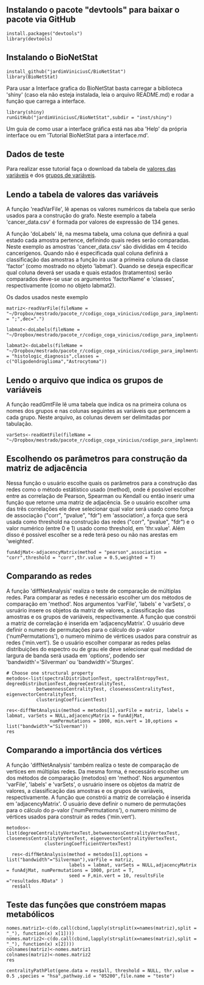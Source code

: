 ## Instalando o pacote "devtools" para baixar o pacote via GitHub
```
install.packages("devtools")
library(devtools)
```
## Instalando o BioNetStat
```
install_github("jardimViniciusC/BioNetStat")
library(BioNetStat)
```
Para usar a Interface grafica do BioNetStat basta carregar a biblioteca 'shiny' (caso ela não esteja instalada, leia o arquivo README.md) e rodar a função que carrega a interface.
```
library(shiny)
runGitHub("jardimViniciusC/BioNetStat",subdir = "inst/shiny")
```
Um guia de como usar a interface gráfica está nas aba 'Help' da própria interface ou em 'Tutorial BioNetStat para a interface.md'.

## Dados de teste
Para realizar esse tutorial faça o download da tabela de [valores das variáveis](github.com/jardimViniciusC/BioNetStat/data/bnsDataTest.csv) e dos [grupos de variáveis](github.com/jardimViniciusC/BioNetStat/data/c2.cp.v5.2.symbols.gmt).

## Lendo a tabela de valores das variáveis
A função 'readVarFile', lê apenas os valores numéricos da tabela que serão usados para a construção do grafo. Neste exemplo a tabela 'cancer_data.csv' é formada por valores de expressão de 134 genes.

A função 'doLabels' lê, na mesma tabela, uma coluna que definirá a qual estado cada amostra pertence, definindo quais redes serão comparadas. Neste exemplo as amostras 'cancer_data.csv' são divididas em 4 tecido cancerígenos. Quando não é especificada qual coluna definirá a classificação das amostras a função ira usar a primeira coluna da classe 'factor' (como mostrado no objeto 'labmat'). Quando se deseja especificar qual coluna deverá ser usada e quais estados (tratamentos) serão comparados deve-se usar os argumentos 'factorName' e 'classes', respectivamente (como no objeto labmat2).

Os dados usados neste exemplo 
```
matriz<-readVarFile(fileName = "~/Dropbox/mestrado/pacote_r/codigo_coga_vinicius/codigo_para_implmentar_anova/creating_BioNetStat_com_git/dados_de_teste/cancer_data.csv",sep = ";",dec=".")

labmat<-doLabels(fileName = "~/Dropbox/mestrado/pacote_r/codigo_coga_vinicius/codigo_para_implmentar_anova/creating_BioNetStat_com_git/dados_de_teste/cancer_data.csv")

labmat2<-doLabels(fileName = "~/Dropbox/mestrado/pacote_r/codigo_coga_vinicius/codigo_para_implmentar_anova/creating_BioNetStat_com_git/dados_de_teste/cancer_data.csv",factorName = "histologic_diagnosis",classes = c("Oligodendroglioma","Astrocytoma"))
```
## Lendo o arquivo que indica os grupos de variáveis
A função readGmtFile lê uma tabela que indica os na primeira coluna os nomes dos grupos e nas colunas seguintes as variáveis que pertencem a cada grupo. Neste arquivo, as colunas devem ser delimitadas por tabulação.
```
varSets<-readGmtFile(fileName = "~/Dropbox/mestrado/pacote_r/codigo_coga_vinicius/codigo_para_implmentar_anova/creating_BioNetStat_com_git/dados_de_teste/c2.cp.v5.2.symbols.gmt")
```
## Escolhendo os parâmetros para construção da matriz de adjacência

Nessa função o usuário escolhe quais os parâmetros para a construção das redes como o método estátístico usado (method), onde é possível escolher entre as correlação de Pearson, Spearman ou Kendall ou então inserir uma função que retorne uma matriz de adjacência. Se o usuário escolher uma das três correlações ele deve selecionar qual valor será usado como força de associação ("corr", "pvalue", "fdr") em 'association', a força que será usada como threshold na construção das redes ("corr", "pvalue", "fdr") e o valor numérico (entre 0 e 1) usado como threshold, em 'thr.value'. Além disso é possivel escolher se a rede terá peso ou não nas arestas em 'weighted'.
```
funAdjMat<-adjacencyMatrix(method = "pearson",association = "corr",threshold = "corr",thr.value = 0.5,weighted = T)
```

## Comparando as redes

A função 'diffNetAnalysis' realiza o teste de comparação de múltiplas redes. Para comparar as redes é necessário escolher um dos métodos de comparação em 'method'. Nos argumentos 'varFile', 'labels' e 'varSets', o usruário insere os objetos da matriz de valores, a classificação das amostras e os grupos de variáveis, respectivamente. A função que constrói a matriz de correlação é inserida em 'adjacencyMatrix'. O usuário deve definir o numero de permutações para o cálculo do p-valor ('numPermutations'), o numero mínimo de vértices usados para construir as redes ('min.vert'). Se o usuário escolher comparar as redes pelas distribuições do espectro ou de grau ele deve selecionar qual medidad de largura de banda será usada em 'options', podendo ser 'bandwidth'='Silverman' ou 'bandwidth'='Sturges'.
```
# Choose one structural property
metodos<-list(spectralDistributionTest, spectralEntropyTest, degreeDistributionTest,degreeCentralityTest,
           betweennessCentralityTest, closenessCentralityTest, eigenvectorCentralityTest,
           clusteringCoefficientTest)
           
res<-diffNetAnalysis(method = metodos[1],varFile = matriz, labels = labmat, varSets = NULL,adjacencyMatrix = funAdjMat,
                numPermutations = 1000, min.vert = 10,options = list("bandwidth"="Silverman"))
res
```
## Comparando a importância dos vértices

A função 'diffNetAnalysis' também realiza o teste de comparação de vertices em múltiplas redes. Da mesma forma, é necessário escolher um dos métodos de comparação (metodos) em 'method'. Nos argumentos 'varFile', 'labels' e 'varSets', o usruário insere os objetos da matriz de valores, a classificação das amostras e os grupos de variáveis, respectivamente. A função que constrói a matriz de correlação é inserida em 'adjacencyMatrix'. O usuário deve definir o numero de permutações para o cálculo do p-valor ('numPermutations'), o numero mínimo de vértices usados para construir as redes ('min.vert').
```
metodos<-list(degreeCentralityVertexTest,betweennessCentralityVertexTest, closenessCentralityVertexTest, eigenvectorCentralityVertexTest,
              clusteringCoefficientVertexTest)

  res<-diffNetAnalysis(method = metodos[1],options = list("bandwidth"="Silverman"),varFile = matriz,
                       labels = labmat, varSets = NULL,adjacencyMatrix = funAdjMat, numPermutations = 1000, print = T,
                       seed = F,min.vert = 10, resultsFile ="resultados.RData" )
  res$all
```

## Teste das funções que constróem mapas metabólicos

```
nomes.matriz1<-c(do.call(cbind,lapply(strsplit(x=names(matriz),split = "_"), function(x) x[1])))
nomes.matriz2<-c(do.call(cbind,lapply(strsplit(x=names(matriz),split = "_"), function(x) x[2])))
colnames(matriz)<-nomes.matriz1
colnames(matriz)<-nomes.matriz2
res

centralityPathPlot(gene.data = res$all, threshold = NULL, thr.value = 0.5 ,species = "hsa",pathway.id = "05200",file.name = "teste")
```

